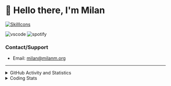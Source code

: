 # 👋 Hello there, I'm Milan
[![SkillIcons](https://skillicons.dev/icons?i=js,ts,nextjs,tailwind,html,go,bash,git,nginx,prisma,kubernetes,docker,linux)](https://skillicons.dev)

![vscode](https://nocache.advaith.workers.dev?url=https://img.shields.io/endpoint?url=https://dev.discordprofiles.me/api/badge/vscode/423203831971708958)
![spotify](https://nocache.advaith.workers.dev/?url=https://img.shields.io/endpoint?url=https://milanm.org/api/spotify/shields&cacheSeconds=10)

### Contact/Support

- Email: [milan@milanm.org](mailto:milan@milanm.org)
 
---
 
<details>
  <summary>GitHub Activity and Statistics</summary>
  <img src="/github-metrics.svg" />
</details>
<details>
  <summary>Coding Stats</summary>
  <!--START_SECTION:waka-->

```txt
TypeScript   5 hrs 23 mins   ██████████████████░░░░░░░   72.13 %
JSON         1 hr 30 mins    █████░░░░░░░░░░░░░░░░░░░░   20.16 %
Swift        11 mins         ▓░░░░░░░░░░░░░░░░░░░░░░░░   02.53 %
Bash         8 mins          ▒░░░░░░░░░░░░░░░░░░░░░░░░   01.93 %
Prisma       6 mins          ▒░░░░░░░░░░░░░░░░░░░░░░░░   01.45 %
```

<!--END_SECTION:waka-->
</details>
